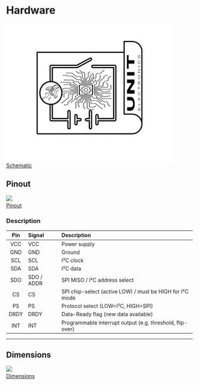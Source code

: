 # Hardware

<a href="#"><img src="resources/Schematics_icon.jpg" width="450px"><br/> Schematic</a>

## Pinout

<a href="#"><img src="resources/bmm150_PINOUT.jpg" width="500px"><br/> Pinout</a>

### Description


| Pin   | Signal     | Description                                                  |
|:-----:|:-----------|:-------------------------------------------------------------|
| VCC   | VCC        | Power supply                                                 |
| GND   | GND        | Ground                                                       |
| SCL   | SCL        | I²C clock                                                    |
| SDA   | SDA        | I²C data                                                     |
| SDO   | SDO / ADDR | SPI MISO / I²C address select                                |
| CS    | CS         | SPI chip-select (active LOW) / must be HIGH for I²C mode     |
| PS    | PS         | Protocol select (LOW=I²C, HIGH=SPI)                          |
| DRDY  | DRDY       | Data-Ready flag (new data available)                         |
| INT   | INT        | Programmable interrupt output (e.g. threshold, flip-over)    |

---


## Dimensions

<a href="#"><img src="hardware/resources/bmp_top.jpg" width="450px"><br/> Dimensions</a>